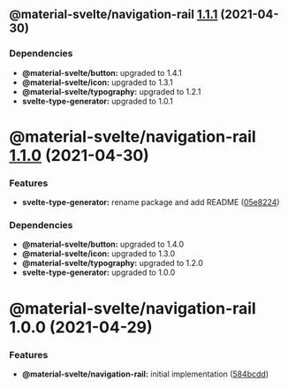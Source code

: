 ## @material-svelte/navigation-rail [1.1.1](https://github.com/material-svelte/material-svelte/compare/@material-svelte/navigation-rail@1.1.0...@material-svelte/navigation-rail@1.1.1) (2021-04-30)





### Dependencies

* **@material-svelte/button:** upgraded to 1.4.1
* **@material-svelte/icon:** upgraded to 1.3.1
* **@material-svelte/typography:** upgraded to 1.2.1
* **svelte-type-generator:** upgraded to 1.0.1

# @material-svelte/navigation-rail [1.1.0](https://github.com/material-svelte/material-svelte/compare/@material-svelte/navigation-rail@1.0.0...@material-svelte/navigation-rail@1.1.0) (2021-04-30)


### Features

* **svelte-type-generator:** rename package and add README ([05e8224](https://github.com/material-svelte/material-svelte/commit/05e8224fa6b1d6ec93c6b82ccf1bf0af3f2dc042))





### Dependencies

* **@material-svelte/button:** upgraded to 1.4.0
* **@material-svelte/icon:** upgraded to 1.3.0
* **@material-svelte/typography:** upgraded to 1.2.0
* **svelte-type-generator:** upgraded to 1.0.0

# @material-svelte/navigation-rail 1.0.0 (2021-04-29)


### Features

* **@material-svelte/navigation-rail:** initial implementation ([584bcdd](https://github.com/material-svelte/material-svelte/commit/584bcdd24a5f5a831dca8316456f35e1824b6940))
